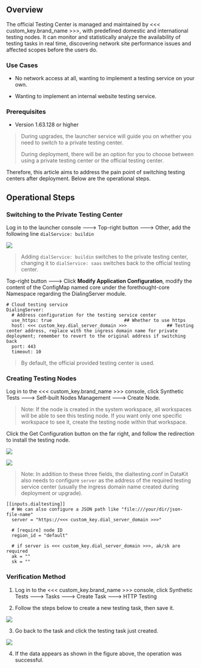 ## Overview

The official Testing Center is managed and maintained by <<< custom_key.brand_name >>>, with predefined domestic and international testing nodes. It can monitor and statistically analyze the availability of testing tasks in real time, discovering network site performance issues and affected scopes before the users do.

### Use Cases

- No network access at all, wanting to implement a testing service on your own.
  
- Wanting to implement an internal website testing service.

### Prerequisites

- Version 1.63.128 or higher

> During upgrades, the launcher service will guide you on whether you need to switch to a private testing center.
>
> During deployment, there will be an option for you to choose between using a private testing center or the official testing center.

Therefore, this article aims to address the pain point of switching testing centers after deployment. Below are the operational steps.

## Operational Steps

### Switching to the Private Testing Center

Log in to the launcher console ---> Top-right button ---> Other, add the following line `dialService: buildin`

![](img/change-boce-center_1.png)

> Adding `dialService: buildin` switches to the private testing center, changing it to `dialService: saas` switches back to the official testing center.

Top-right button ---> Click **Modify Application Configuration**, modify the content of the ConfigMap named core under the forethought-core Namespace regarding the DialingServer module.

```shell
# Cloud testing service
DialingServer:
  # Address configuration for the testing service center
  use_https: true                           ## Whether to use https
  host: <<< custom_key.dial_server_domain >>>               ## Testing center address, replace with the ingress domain name for private deployment; remember to revert to the original address if switching back
  port: 443
  timeout: 10
```

> By default, the official provided testing center is used.

### Creating Testing Nodes

Log in to the <<< custom_key.brand_name >>> console, click Synthetic Tests ---> Self-built Nodes Management ---> Create Node.

> Note: If the node is created in the system workspace, all workspaces will be able to see this testing node. If you want only one specific workspace to see it, create the testing node within that workspace.

Click the Get Configuration button on the far right, and follow the redirection to install the testing node.

![](img/change-boce-center_2.png)

![](img/change-boce-center_3.png)

> Note: In addition to these three fields, the dialtesting.conf in DataKit also needs to configure `server` as the address of the required testing service center (usually the ingress domain name created during deployment or upgrade).

```shell
[[inputs.dialtesting]]
  # We can also configure a JSON path like "file:///your/dir/json-file-name"
  server = "https://<<< custom_key.dial_server_domain >>>"

  # [require] node ID
  region_id = "default"

  # if server is <<< custom_key.dial_server_domain >>>, ak/sk are required
  ak = ""
  sk = ""
```

### Verification Method

1. Log in to the <<< custom_key.brand_name >>> console, click Synthetic Tests ---> Tasks ---> Create Task ---> HTTP Testing

2. Follow the steps below to create a new testing task, then save it.

![](img/change-boce-center_4.png)

3. Go back to the task and click the testing task just created.

![](img/change-boce-center_5.png)

4. If the data appears as shown in the figure above, the operation was successful.